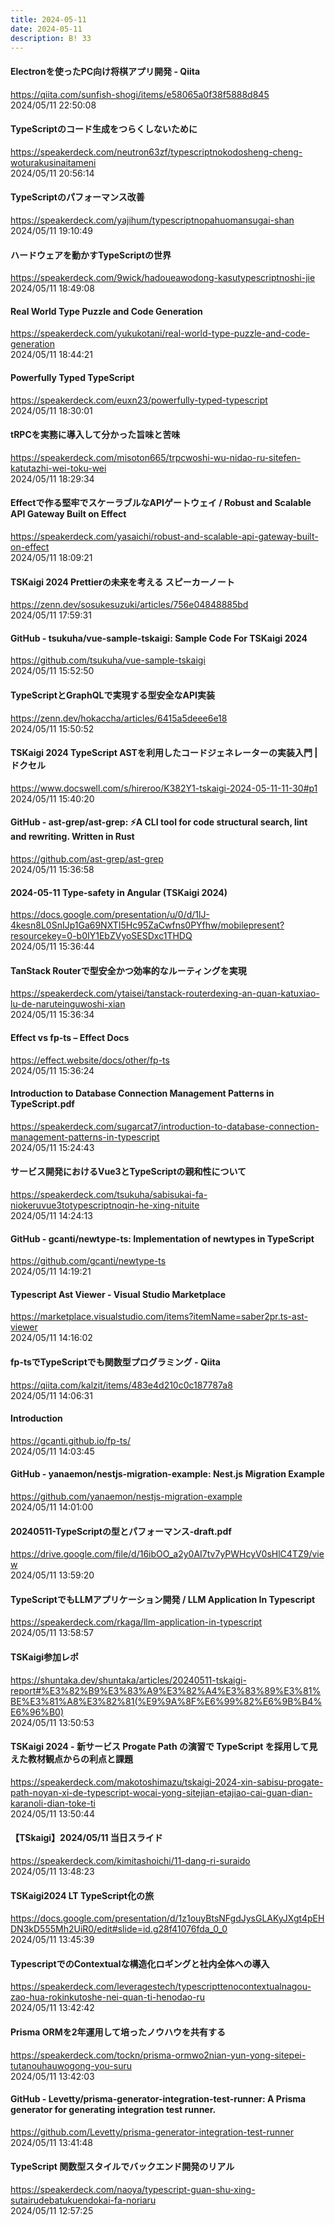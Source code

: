 ```yaml
---
title: 2024-05-11
date: 2024-05-11
description: B! 33
---
```


#### Electronを使ったPC向け将棋アプリ開発 - Qiita
https://qiita.com/sunfish-shogi/items/e58065a0f38f5888d845<br>
2024/05/11 22:50:08<br>


#### TypeScriptのコード生成をつらくしないために
https://speakerdeck.com/neutron63zf/typescriptnokodosheng-cheng-woturakusinaitameni<br>
2024/05/11 20:56:14<br>


#### TypeScriptのパフォーマンス改善
https://speakerdeck.com/yajihum/typescriptnopahuomansugai-shan<br>
2024/05/11 19:10:49<br>


#### ハードウェアを動かすTypeScriptの世界
https://speakerdeck.com/9wick/hadoueawodong-kasutypescriptnoshi-jie<br>
2024/05/11 18:49:08<br>


#### Real World Type Puzzle and Code Generation
https://speakerdeck.com/yukukotani/real-world-type-puzzle-and-code-generation<br>
2024/05/11 18:44:21<br>


#### Powerfully Typed TypeScript
https://speakerdeck.com/euxn23/powerfully-typed-typescript<br>
2024/05/11 18:30:01<br>


#### tRPCを実務に導入して分かった旨味と苦味
https://speakerdeck.com/misoton665/trpcwoshi-wu-nidao-ru-sitefen-katutazhi-wei-toku-wei<br>
2024/05/11 18:29:34<br>


#### Effectで作る堅牢でスケーラブルなAPIゲートウェイ / Robust and Scalable API Gateway Built on Effect
https://speakerdeck.com/yasaichi/robust-and-scalable-api-gateway-built-on-effect<br>
2024/05/11 18:09:21<br>


#### TSKaigi 2024 Prettierの未来を考える スピーカーノート
https://zenn.dev/sosukesuzuki/articles/756e04848885bd<br>
2024/05/11 17:59:31<br>


#### GitHub - tsukuha/vue-sample-tskaigi: Sample Code For TSKaigi 2024
https://github.com/tsukuha/vue-sample-tskaigi<br>
2024/05/11 15:52:50<br>


#### TypeScriptとGraphQLで実現する型安全なAPI実装
https://zenn.dev/hokaccha/articles/6415a5deee6e18<br>
2024/05/11 15:50:52<br>


#### TSKaigi 2024 TypeScript ASTを利用したコードジェネレーターの実装入門 | ドクセル
https://www.docswell.com/s/hireroo/K382Y1-tskaigi-2024-05-11-11-30#p1<br>
2024/05/11 15:40:20<br>


#### GitHub - ast-grep/ast-grep: ⚡A CLI tool for code structural search, lint and rewriting. Written in Rust
https://github.com/ast-grep/ast-grep<br>
2024/05/11 15:36:58<br>


#### 2024-05-11 Type-safety in Angular (TSKaigi 2024)
https://docs.google.com/presentation/u/0/d/1lJ-4kesn8L0SnIJp1Ga69NXTI5Hc95ZaCwfns0PYfhw/mobilepresent?resourcekey=0-b0IY1EbZVyoSESDxc1THDQ<br>
2024/05/11 15:36:44<br>


#### TanStack Routerで型安全かつ効率的なルーティングを実現
https://speakerdeck.com/ytaisei/tanstack-routerdexing-an-quan-katuxiao-lu-de-naruteinguwoshi-xian<br>
2024/05/11 15:36:34<br>


#### Effect vs fp-ts – Effect Docs
https://effect.website/docs/other/fp-ts<br>
2024/05/11 15:36:24<br>


#### Introduction to Database Connection Management Patterns in TypeScript.pdf
https://speakerdeck.com/sugarcat7/introduction-to-database-connection-management-patterns-in-typescript<br>
2024/05/11 15:24:43<br>


#### サービス開発におけるVue3とTypeScriptの親和性について
https://speakerdeck.com/tsukuha/sabisukai-fa-niokeruvue3totypescriptnoqin-he-xing-nituite<br>
2024/05/11 14:24:13<br>


#### GitHub - gcanti/newtype-ts: Implementation of newtypes in TypeScript
https://github.com/gcanti/newtype-ts<br>
2024/05/11 14:19:21<br>


#### Typescript Ast Viewer - Visual Studio Marketplace
https://marketplace.visualstudio.com/items?itemName=saber2pr.ts-ast-viewer<br>
2024/05/11 14:16:02<br>


#### fp-tsでTypeScriptでも関数型プログラミング - Qiita
https://qiita.com/kalzit/items/483e4d210c0c187787a8<br>
2024/05/11 14:06:31<br>


#### Introduction
https://gcanti.github.io/fp-ts/<br>
2024/05/11 14:03:45<br>


#### GitHub - yanaemon/nestjs-migration-example: Nest.js Migration Example
https://github.com/yanaemon/nestjs-migration-example<br>
2024/05/11 14:01:00<br>


#### 20240511-TypeScriptの型とパフォーマンス-draft.pdf
https://drive.google.com/file/d/16ibOO_a2y0AI7tv7yPWHcyV0sHlC4TZ9/view<br>
2024/05/11 13:59:20<br>


#### TypeScriptでもLLMアプリケーション開発 / LLM Application In Typescript
https://speakerdeck.com/rkaga/llm-application-in-typescript<br>
2024/05/11 13:58:57<br>


#### TSKaigi参加レポ
https://shuntaka.dev/shuntaka/articles/20240511-tskaigi-report#%E3%82%B9%E3%83%A9%E3%82%A4%E3%83%89%E3%81%BE%E3%81%A8%E3%82%81(%E9%9A%8F%E6%99%82%E6%9B%B4%E6%96%B0)<br>
2024/05/11 13:50:53<br>


#### TSKaigi 2024 - 新サービス Progate Path の演習で TypeScript を採用して見えた教材観点からの利点と課題
https://speakerdeck.com/makotoshimazu/tskaigi-2024-xin-sabisu-progate-path-noyan-xi-de-typescript-wocai-yong-sitejian-etajiao-cai-guan-dian-karanoli-dian-toke-ti<br>
2024/05/11 13:50:44<br>


#### 【TSkaigi】2024/05/11 当日スライド
https://speakerdeck.com/kimitashoichi/11-dang-ri-suraido<br>
2024/05/11 13:48:23<br>


#### TSKaigi2024 LT TypeScript化の旅
https://docs.google.com/presentation/d/1z1ouyBtsNFgdJysGLAKyJXgt4pEHDN3kD555Mh2UiR0/edit#slide=id.g28f41076fda_0_0<br>
2024/05/11 13:45:39<br>


#### TypescriptでのContextualな構造化ロギングと社内全体への導入
https://speakerdeck.com/leveragestech/typescripttenocontextualnagou-zao-hua-rokinkutoshe-nei-quan-ti-henodao-ru<br>
2024/05/11 13:42:42<br>


#### Prisma ORMを2年運用して培ったノウハウを共有する
https://speakerdeck.com/tockn/prisma-ormwo2nian-yun-yong-sitepei-tutanouhauwogong-you-suru<br>
2024/05/11 13:42:03<br>


#### GitHub - Levetty/prisma-generator-integration-test-runner: A Prisma generator for generating integration test runner.
https://github.com/Levetty/prisma-generator-integration-test-runner<br>
2024/05/11 13:41:48<br>


#### TypeScript 関数型スタイルでバックエンド開発のリアル
https://speakerdeck.com/naoya/typescript-guan-shu-xing-sutairudebatukuendokai-fa-noriaru<br>
2024/05/11 12:57:25<br>


